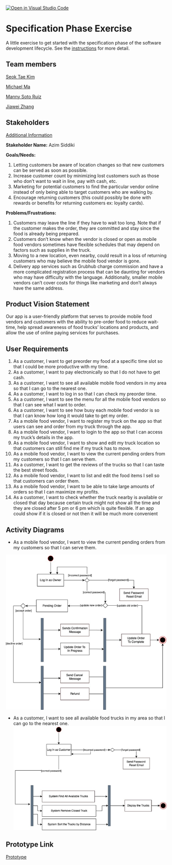 [![Open in Visual Studio Code](https://classroom.github.com/assets/open-in-vscode-c66648af7eb3fe8bc4f294546bfd86ef473780cde1dea487d3c4ff354943c9ae.svg)](https://classroom.github.com/online_ide?assignment_repo_id=8553934&assignment_repo_type=AssignmentRepo)
# Specification Phase Exercise

A little exercise to get started with the specification phase of the software development lifecycle. See the [instructions](instructions.md) for more detail.

## Team members

[Seok Tae Kim](https://github.com/seoktaekim)  

[Michael Ma](https://github.com/mma01us/)

[Manny Soto Ruiz](https://github.com/MannySotoRuiz)

[Jiawei Zhang](https://github.com/jiawei-zhang-a)

## Stakeholders

[Additional Information](stakeholder-interview)

**Stakeholder Name:** Azim Siddiki

**Goals/Needs:**
1. Letting customers be aware of location changes so that new customers can be served as soon as possible.
2. Increase customer count by minimizing lost customers such as those who don’t want to wait in line, pay with cash, etc.
3. Marketing for potential customers to find the particular vendor online instead of only being able to target customers who are walking by.
4. Encourage returning customers (this could possibly be done with rewards or benefits for returning customers ex: loyalty cards).

**Problems/Frustrations:**
1. Customers may leave the line if they have to wait too long. Note that if the customer makes the order, they are committed and stay since the food is already being prepared.
2. Customers don’t know when the vendor is closed or open as mobile food vendors sometimes have flexible schedules that may depend on factors such as supplies in the truck.
3. Moving to a new location, even nearby, could result in a loss of returning customers who may believe the mobile food vendor is gone.
4. Delivery app services such as Grubhub charge commission and have a more complicated registration process that can be daunting for vendors who may have difficulty with the language. Additionally, smaller mobile vendors can’t cover costs for things like marketing and don’t always have the same address.

## Product Vision Statement

Our app is a user-friendly platform that serves to provide mobile food vendors and customers with the ability to pre-order food to reduce wait-time, help spread awareness of food trucks’ locations and products, and allow the use of online paying services for purchases.

## User Requirements

1. As a customer, I want to get preorder my food at a specific time slot so that I could be more productive with my time.
2. As a customer, I want to pay electronically so that I do not have to get cash.
3. As a customer, I want to see all available mobile food vendors in my area so that I can go to the nearest one.
4. As a customer, I want to log in so that I can check my preorder time.
5. As a customer, I want to see the menu for all the mobile food vendors so that I can see what I want to order.
6. As a customer, I want to see how busy each mobile food vendor is so that I can know how long it would take to get my order.
7. As a mobile food vendor, I want to register my truck on the app so that users can see and order from my truck through the app.
8. As a mobile food vendor, I want to login to the app so that I can access my truck’s details in the app.
9. As a mobile food vendor, I want to show and edit my truck location so that customers can still find me if my truck has to move.
10. As a mobile food vendor, I want to view the current pending orders from my customers so that I can serve them.
11. As a customer, I want to get the reviews of the trucks so that I can taste the best street foods.
12. As a mobile food vendor, I want to list and edit the food items I sell so that customers can order them. 
13. As a mobile food vendor, I want to be able to take large amounts of orders so that I can maximize my profits.
14. As a customer, I want to check whether the truck nearby is available or closed that day because certain truck might not show all the time and they are closed after 5 pm or 6 pm which is quite flexible. If an app could show if it is closed or not then it will be much more convenient


## Activity Diagrams

- As a mobile food vendor, I want to view the current pending orders from my customers so that I can serve them.

![UML_1](UML1.jpg)

- As a customer, I want to see all available food trucks in my area so that I can go to the nearest one.
![UML_2](UML2.jpg)


## Prototype Link
[Prototype](https://www.figma.com/file/bFibhPH28vJeO0e7Wsk4J6/Food-Truck-Order-App?node-id=0%3A1)
